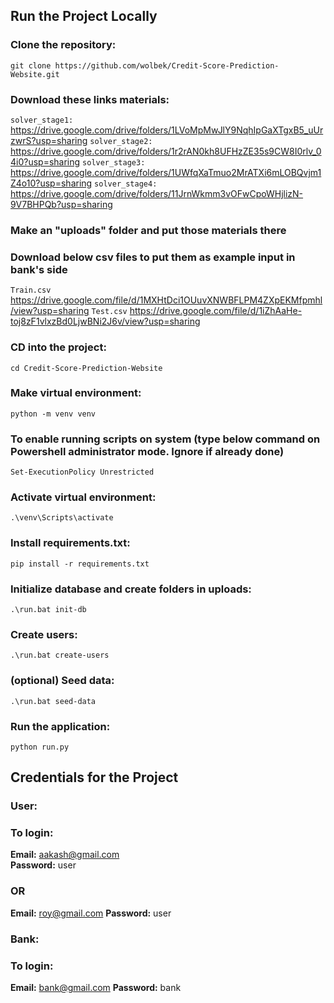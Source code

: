 ## Run the Project Locally

### Clone the repository:  
```git clone https://github.com/wolbek/Credit-Score-Prediction-Website.git```

### Download these links materials:
```solver_stage1:``` https://drive.google.com/drive/folders/1LVoMpMwJlY9NqhIpGaXTgxB5_uUrzwrS?usp=sharing
```solver_stage2:``` https://drive.google.com/drive/folders/1r2rAN0kh8UFHzZE35s9CW8I0rlv_04i0?usp=sharing
```solver_stage3:``` https://drive.google.com/drive/folders/1UWfqXaTmuo2MrATXi6mLOBQvjm1Z4o10?usp=sharing
```solver_stage4:``` https://drive.google.com/drive/folders/11JrnWkmm3vOFwCpoWHjlizN-9V7BHPQb?usp=sharing

### Make an "uploads" folder and put those materials there

### Download below csv files to put them as example input in bank's side
```Train.csv``` https://drive.google.com/file/d/1MXHtDci1OUuvXNWBFLPM4ZXpEKMfpmhl/view?usp=sharing
```Test.csv``` https://drive.google.com/file/d/1iZhAaHe-toj8zF1vlxzBd0LjwBNi2J6v/view?usp=sharing

### CD into the project:  
```cd Credit-Score-Prediction-Website```

### Make virtual environment:  
```python -m venv venv```

### To enable running scripts on system (type below command on Powershell administrator mode. Ignore if already done)
```Set-ExecutionPolicy Unrestricted```

### Activate virtual environment:  
```.\venv\Scripts\activate```

### Install requirements.txt:  
```pip install -r requirements.txt```

### Initialize database and create folders in uploads:  
```.\run.bat init-db```

### Create users:  
```.\run.bat create-users```

### (optional) Seed data:   
```.\run.bat seed-data```

### Run the application:   
```python run.py```

## Credentials for the Project

### User:
### To login:
**Email:** aakash@gmail.com  
**Password:** user
### OR
**Email:** roy@gmail.com 
**Password:** user

### Bank:
### To login:
**Email:** bank@gmail.com
**Password:** bank

